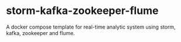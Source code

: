 # storm-kafka-zookeeper-flume
A docker compose template for real-time  analytic system using storm, kafka, zookeeper and flume.
